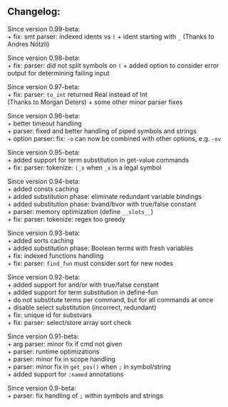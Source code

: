  Changelog:
-------------------------------------------------------------------------------

  Since version 0.99-beta:  
    + fix: smt parser: indexed idents vs ``(`` + ident starting with ``_``
      (Thanks to Andres Nötzli)  

  Since version 0.98-beta:  
    + fix: parser: did not split symbols on ``(`` 
    + added option to consider error output for determining failing input  
  
  Since version 0.97-beta:  
    + fix: parser: ``to_int`` returned Real instead of Int  
        (Thanks to Morgan Deters)
    + some other minor parser fixes  
  
  Since version 0.96-beta:  
    + better timeout handling  
    + parser: fixed and better handling of piped symbols and strings  
    + option parser: fix: ``-o`` can now be combined with other options,
      e.g. ``-ov``  
  
  Since version 0.95-beta:  
    + added support for term substitution in get-value commands  
    + fix: parser: tokenize: ``(_x`` when ``_x`` is a legal symbol   
  
  Since version 0.94-beta:  
    + added consts caching  
    + added substitution phase: eliminate redundant variable bindings  
    + added substitution phase: bvand/bvor with true/false constant  
    + parser: memory optimization (define ``__slots__``)  
    + fix: parser: tokenize: regex too greedy  
  
  Since version 0.93-beta:  
    + added sorts caching  
    + added substitution phase: Boolean terms with fresh variables  
    + fix: indexed functions handling  
    + fix: parser: ``find_fun`` must consider sort for new nodes  
  
  Since version 0.92-beta:  
    + added support for and/or with true/false constant  
    + added support for term substitution in define-fun  
    + do not substitute terms per command, but for all commands at once  
    + disable select substitution (incorrect, redundant)  
    + fix: unique id for substvars  
    + fix: parser: select/store array sort check  
  
  Since version 0.91-beta:  
    + arg parser: minor fix if cmd not given  
    + parser: runtime optimizations  
    + parser: minor fix in scope handling  
    + parser: minor fix in ``get_pos()`` when ``;`` in symbol/string  
    + added support for ``:named`` annotations  
  
  Since version 0.9-beta:  
    + parser: fix handling of ``;`` within symbols and strings  



